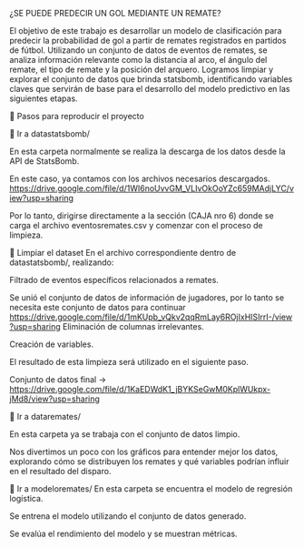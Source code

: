 ¿SE PUEDE PREDECIR UN GOL MEDIANTE UN REMATE?

El objetivo de este trabajo es desarrollar un modelo de clasificación para predecir la probabilidad de gol a partir de remates registrados en partidos de fútbol. Utilizando un conjunto de datos de eventos de remates, se analiza información relevante como la distancia al arco, el ángulo del remate, el tipo de remate y la posición del arquero. Logramos limpiar y explorar el conjunto de datos que brinda statsbomb, identificando variables claves que servirán de base para el desarrollo del modelo predictivo en las siguientes etapas.

📝 Pasos para reproducir el proyecto

📁 Ir a datastatsbomb/

En esta carpeta normalmente se realiza la descarga de los datos desde la API de StatsBomb.

En este caso, ya contamos con los archivos necesarios descargados. https://drive.google.com/file/d/1WI6noUvvGM_VLIvOkOoYZc659MAdjLYC/view?usp=sharing

Por lo tanto, dirigirse directamente a la sección (CAJA nro 6) donde se carga el archivo eventosremates.csv y comenzar con el proceso de limpieza.

🧹 Limpiar el dataset En el archivo correspondiente dentro de datastatsbomb/, realizando:

Filtrado de eventos específicos relacionados a remates.

Se unió el conjunto de datos de información de jugadores, por lo tanto se necesita este conjunto de datos para continuar https://drive.google.com/file/d/1mKUpb_vQkv2qqRmLay6ROjIxHISIrrI-/view?usp=sharing Eliminación de columnas irrelevantes.

Creación de variables.

El resultado de esta limpieza será utilizado en el siguiente paso.

Conjunto de datos final -> https://drive.google.com/file/d/1KaEDWdK1_jBYKSeGwM0KplWUkpx-jMd8/view?usp=sharing

📂 Ir a dataremates/

En esta carpeta ya se trabaja con el conjunto de datos limpio.

Nos divertimos un poco con los gráficos para entender mejor los datos, explorando cómo se distribuyen los remates y qué variables podrían influir en el resultado del disparo.

📁 Ir a modeloremates/ En esta carpeta se encuentra el modelo de regresión logística.

Se entrena el modelo utilizando el conjunto de datos generado.

Se evalúa el rendimiento del modelo y se muestran métricas.
